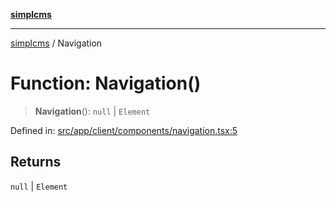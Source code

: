 [**simplcms**](../README.md)

***

[simplcms](../README.md) / Navigation

# Function: Navigation()

> **Navigation**(): `null` \| `Element`

Defined in: [src/app/client/components/navigation.tsx:5](https://github.com/joshkotrous/simplCMS/blob/d047d3f54c2e35ff1f967c5468fa7e1ea0e5eb8e/src/app/client/components/navigation.tsx#L5)

## Returns

`null` \| `Element`
